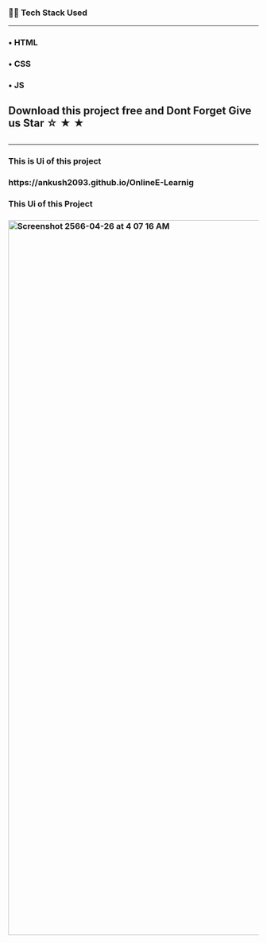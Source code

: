 <h3>👨‍💻 Tech Stack Used</h3>
<hr>
<h3>&#x2022; HTML</h3>
<h3>&#x2022; CSS</h3>
<h3>&#x2022; JS</h3>
<h2> Download this project free and Dont Forget Give us Star &star; &starf; &bigstar;  <h2/>
<hr>
<h3> This is Ui of this project<h3/>
<p target ='blank'> https://ankush2093.github.io/OnlineE-Learnig<p/>

<h3> This Ui of this Project<h3/>

<img width="1440" alt="Screenshot 2566-04-26 at 4 07 16 AM" src="https://user-images.githubusercontent.com/84925305/234419173-3efda031-e493-4630-9aa7-be4095e40e7c.png">

